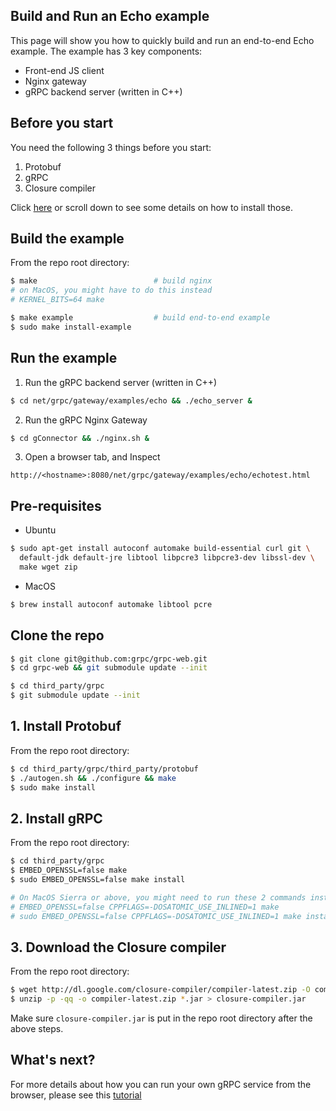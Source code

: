 ## Build and Run an Echo example

This page will show you how to quickly build and run an end-to-end Echo
example. The example has 3 key components:

 - Front-end JS client
 - Nginx gateway
 - gRPC backend server (written in C++)


## Before you start

You need the following 3 things before you start:

 1. Protobuf
 2. gRPC
 3. Closure compiler
 
Click [here](#pre-requisites) or scroll down to see some details on how to
install those.
 
## Build the example

From the repo root directory:

```sh
$ make                          # build nginx
# on MacOS, you might have to do this instead
# KERNEL_BITS=64 make

$ make example                  # build end-to-end example
$ sudo make install-example
```

## Run the example

1. Run the gRPC backend server (written in C++)

```sh
$ cd net/grpc/gateway/examples/echo && ./echo_server &
```

2. Run the gRPC Nginx Gateway

```sh
$ cd gConnector && ./nginx.sh &
```

3. Open a browser tab, and Inspect
```
http://<hostname>:8080/net/grpc/gateway/examples/echo/echotest.html
```


## Pre-requisites

* Ubuntu

```sh
$ sudo apt-get install autoconf automake build-essential curl git \
  default-jdk default-jre libtool libpcre3 libpcre3-dev libssl-dev \
  make wget zip
```

* MacOS

```sh
$ brew install autoconf automake libtool pcre
```

## Clone the repo

```sh
$ git clone git@github.com:grpc/grpc-web.git
$ cd grpc-web && git submodule update --init

$ cd third_party/grpc
$ git submodule update --init
```

## 1. Install Protobuf

From the repo root directory:

```sh
$ cd third_party/grpc/third_party/protobuf
$ ./autogen.sh && ./configure && make
$ sudo make install
```


## 2. Install gRPC

From the repo root directory:

```sh
$ cd third_party/grpc
$ EMBED_OPENSSL=false make
$ sudo EMBED_OPENSSL=false make install

# On MacOS Sierra or above, you might need to run these 2 commands instead
# EMBED_OPENSSL=false CPPFLAGS=-DOSATOMIC_USE_INLINED=1 make
# sudo EMBED_OPENSSL=false CPPFLAGS=-DOSATOMIC_USE_INLINED=1 make install
```

## 3. Download the Closure compiler

From the repo root directory:

```sh
$ wget http://dl.google.com/closure-compiler/compiler-latest.zip -O compiler-latest.zip
$ unzip -p -qq -o compiler-latest.zip *.jar > closure-compiler.jar
```

Make sure `closure-compiler.jar` is put in the repo root directory after the
above steps.



## What's next?

For more details about how you can run your own gRPC service from the browser,
please see this [tutorial](tutorial.md)
